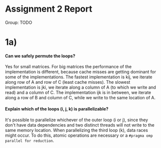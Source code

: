 # Assignment 2 Report
Group: TODO

# 1a)

#### Can we safely permute the loops?
Yes for small matrices. For big matrices the performance of the implementation is different, because cache
misses are getting dominant for some of the implementations. The fastest implementation is kij, we iterate along
row of A and row of C (least cache misses). The slowest implementation is jki, we iterate along a column of A
(to which we write and read) and a column of C. The implementation ijk is in between, we iterate along a row of
B and column of C, while we write to the same location of A.

#### Explain which of the loops (i, j, k) is parallelizable?
It's possible to parallelize whichever of the outer loop (i or j), since they don't have data dependencies and two
distinct threads will not write to the same memory location. When parallelizing the third loop (k), data races might occur.
To do this, atomic operations are necessary or a `#pragma omp parallel for reduction`.
